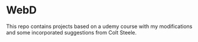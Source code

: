 # WebD
This repo contains projects based on a udemy course with my modifications and some incorporated suggestions from Colt Steele.

